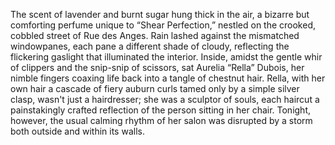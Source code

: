 The scent of lavender and burnt sugar hung thick in the air, a bizarre but comforting perfume unique to “Shear Perfection,” nestled on the crooked, cobbled street of Rue des Anges.  Rain lashed against the mismatched windowpanes, each pane a different shade of cloudy, reflecting the flickering gaslight that illuminated the interior. Inside, amidst the gentle whir of clippers and the snip-snip of scissors, sat Aurelia “Rella” Dubois, her nimble fingers coaxing life back into a tangle of chestnut hair.  Rella, with her own hair a cascade of fiery auburn curls tamed only by a simple silver clasp, wasn't just a hairdresser; she was a sculptor of souls, each haircut a painstakingly crafted reflection of the person sitting in her chair.  Tonight, however, the usual calming rhythm of her salon was disrupted by a storm both outside and within its walls.
